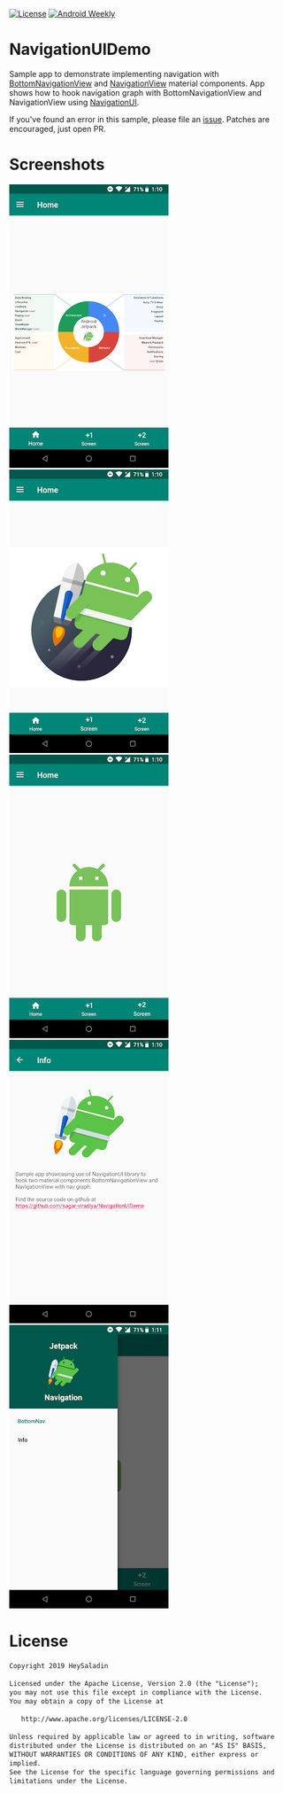 [![License](https://img.shields.io/badge/License-Apache%202.0-blue.svg)](https://github.com/heysaladin/karmagroup-modern/blob/master/LICENSE) [![Android Weekly](https://img.shields.io/badge/Android%20Weekly-%23318-blue.svg)](https://androidweekly.net/issues/issue-318)

# NavigationUIDemo
Sample app to demonstrate implementing navigation with [BottomNavigationView](https://developer.android.com/reference/android/support/design/widget/BottomNavigationView) and [NavigationView](https://developer.android.com/reference/android/support/design/widget/NavigationView) material components. App shows how to hook navigation graph with BottomNavigationView and NavigationView using [NavigationUI](https://developer.android.com/reference/androidx/navigation/ui/NavigationUI).

If you've found an error in this sample, please file an [issue](https://github.com/heysaladin/karmagroup-modern/issues). Patches are encouraged, just open PR.

# Screenshots
![Home screen jetpack chart](screenshots/app_screenshot_one.png "Home screen jetpack chart")
![Home screen jetpack logo](screenshots/app_screenshot_two.png "Home screen jetpack logo")
![Home screen droid](screenshots/app_screenshot_three.png "Home screen droid")
![Screen info](screenshots/app_screenshot_four.png "Screen info")
![Nav drawer](screenshots/app_screenshot_five.png "Nav drawer")

# License

```
Copyright 2019 HeySaladin

Licensed under the Apache License, Version 2.0 (the "License");
you may not use this file except in compliance with the License.
You may obtain a copy of the License at

   http://www.apache.org/licenses/LICENSE-2.0

Unless required by applicable law or agreed to in writing, software
distributed under the License is distributed on an "AS IS" BASIS,
WITHOUT WARRANTIES OR CONDITIONS OF ANY KIND, either express or implied.
See the License for the specific language governing permissions and
limitations under the License.
```
